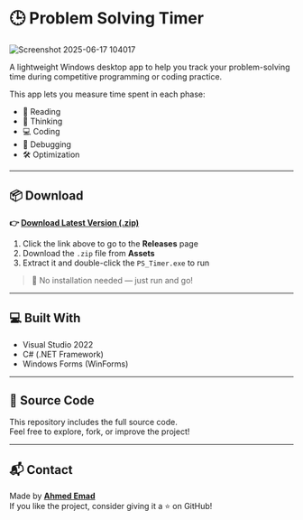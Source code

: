 # 🕒 Problem Solving Timer

![Screenshot 2025-06-17 104017](https://github.com/user-attachments/assets/fa19fc30-c914-443d-98a4-db80338ec4f1)

A lightweight Windows desktop app to help you track your problem-solving time during competitive programming or coding practice.

This app lets you measure time spent in each phase:
- 📖 Reading
- 💭 Thinking
- 💻 Coding
- 🐞 Debugging
- 🛠 Optimization

---

## 📦 Download

**👉 [Download Latest Version (.zip)](https://github.com/ahmedemadl/Problem-Solving-Timer/releases/latest)**

1. Click the link above to go to the **Releases** page
2. Download the `.zip` file from **Assets**
3. Extract it and double-click the `PS_Timer.exe` to run

> 📝 No installation needed — just run and go!

---

## 💻 Built With

- Visual Studio 2022
- C# (.NET Framework)
- Windows Forms (WinForms)

---

## 📁 Source Code

This repository includes the full source code.  
Feel free to explore, fork, or improve the project!

---

## 📬 Contact

Made by **[Ahmed Emad]([https://www.linkedin.com/in/your-profile/](https://www.linkedin.com/in/ahmed-emad-915789269/))**  
If you like the project, consider giving it a ⭐ on GitHub!

